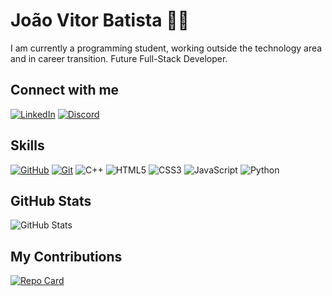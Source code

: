 # João Vitor Batista 👨‍💻
I am currently a programming student, working outside the technology area and in career transition. Future Full-Stack Developer.    

## Connect with me
[![LinkedIn](https://img.shields.io/badge/LinkedIn-000?style=for-the-badge&logo=linkedin&logoColor=0E76A8)](https://www.linkedin.com/in/joao-vitor-batista-/) [![Discord](https://img.shields.io/badge/Discord-000?style=for-the-badge&logo=discord)](https://www.discord.com/in/sucard/) 

## Skills
[![GitHub](https://img.shields.io/badge/GitHub-000?style=for-the-badge&logo=github&logoColor=fff)](https://docs.github.com/)  [![Git](https://img.shields.io/badge/Git-000?style=for-the-badge&logo=git&logoColor=fff)](https://git-scm.com/doc) ![C++](https://img.shields.io/badge/C%2B%2B-000?style=for-the-badge&logo=c%2B%2B&logoColor=white) ![HTML5](https://img.shields.io/badge/HTML5-000?style=for-the-badge&logo=html5&logoColor=white) ![CSS3](https://img.shields.io/badge/CSS3-000?style=for-the-badge&logo=css3&logoColor=white) 	![JavaScript](https://img.shields.io/badge/JavaScript-000?style=for-the-badge&logo=javascript&logoColor=white) ![Python](https://img.shields.io/badge/Python-000?style=for-the-badge&logo=python&logoColor=white)

## GitHub Stats

![GitHub Stats](https://github-readme-stats.vercel.app/api?username=sucard&theme=transparent&bg_color=000&border_color=30A3DC&show_icons=true&icon_color=30A3DC&title_color=E94D5F&hide_title=true&text_color=FFF)


## My Contributions

[![Repo Card](https://github-readme-stats.vercel.app/api/pin/?username=sucard&repo=dio-lab-open-source&bg_color=000&border_color=30A3DC&show_icons=true&icon_color=30A3DC&title_color=E94D5F&text_color=FFF)](https://github.com/sucard/dio-lab-open-source)
